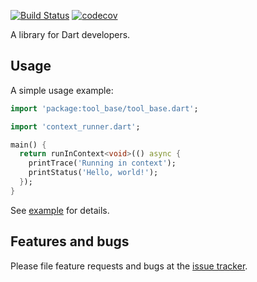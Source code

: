 [![Build Status](https://travis-ci.com/mmcc007/tool_mobile.svg?branch=master)](https://travis-ci.com/mmcc007/tool_mobile)
[![codecov](https://codecov.io/gh/mmcc007/tool_mobile/branch/master/graph/badge.svg)](https://codecov.io/gh/mmcc007/tool_mobile)

A library for Dart developers.

## Usage

A simple usage example:

```dart
import 'package:tool_base/tool_base.dart';

import 'context_runner.dart';

main() {
  return runInContext<void>(() async {
    printTrace('Running in context');
    printStatus('Hello, world!');
  });
}
```

See [example](example) for details.

## Features and bugs

Please file feature requests and bugs at the [issue tracker][tracker].

[tracker]: http://example.com/issues/replaceme
